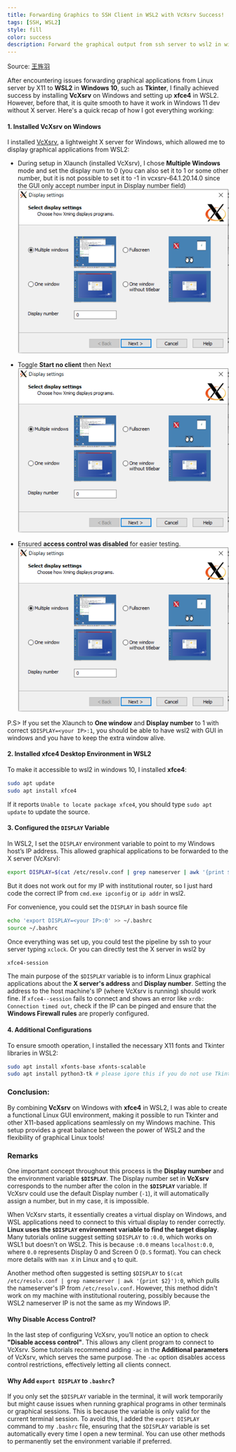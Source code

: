 ```yaml
---
title: Forwarding Graphics to SSH Client in WSL2 with VcXsrv Success!
tags: [SSH, WSL2]
style: fill
color: success
description: Forward the graphical output from ssh server to wsl2 in windows 10
---
```


Source: [王旌羽](https://www.cnblogs.com/KylinBlog/p/16588037.html)

After encountering issues forwarding graphical applications from Linux server by X11 to **WSL2** in **Windows 10**, such as **Tkinter**, I finally achieved success by installing **VcXsrv** on Windows and setting up **xfce4** in WSL2. However, before that, it is quite smooth to have it work in Windows 11 dev without X server. Here's a quick recap of how I got everything working:

#### 1. Installed VcXsrv on Windows
I installed [VcXsrv](https://sourceforge.net/projects/vcxsrv/), a lightweight X server for Windows, which allowed me to display graphical applications from WSL2:
- During setup in Xlaunch (installed VcXsrv), I chose **Multiple Windows** mode and set the display num to 0 (you can also set it to 1 or some other number, but it is not possible to set it to -1 in vcxsrv-64.1.20.14.0 since the GUI only accept number input in Display number field)
![image](https://github.com/n7729697/n7729697.github.io/blob/master/files/Xlaunch1.PNG)

- Toggle **Start no client** then Next
![image](https://github.com/n7729697/n7729697.github.io/blob/master/files/Xlaunch1.PNG)

- Ensured **access control was disabled** for easier testing.
![image](https://github.com/n7729697/n7729697.github.io/blob/master/files/Xlaunch1.PNG)

P.S> If you set the Xlaunch to **One window** and **Display number** to 1 with correct `$DISPLAY=<your IP>:1`, you should be able to have wsl2 with GUI in windows and you have to keep the extra window alive.

#### 2. Installed xfce4 Desktop Environment in WSL2
To make it accessible to wsl2 in windows 10, I installed **xfce4**:
```bash
sudo apt update
sudo apt install xfce4
```
If it reports `Unable to locate package xfce4`, you should type `sudo apt update` to update the source.

#### 3. Configured the `DISPLAY` Variable
In WSL2, I set the `DISPLAY` environment variable to point to my Windows host’s IP address. This allowed graphical applications to be forwarded to the X server (VcXsrv):
```bash
export DISPLAY=$(cat /etc/resolv.conf | grep nameserver | awk '{print $2}'):0
```
But it does not work out for my IP with institutional router, so I just hard code the correct IP from `cmd.exe ipconfig` or `ip addr` in wsl2.

For convenience, you could set the `DISPLAY` in bash source file
```bash
echo 'export DISPLAY=<your IP>:0' >> ~/.bashrc
source ~/.bashrc
```

Once everything was set up, you could test the pipeline by ssh to your server typing `xclock`. Or you can directly test the X server in wsl2 by
```bash
xfce4-session
```

The main purpose of the `$DISPLAY` variable is to inform Linux graphical applications about the **X server's address** and **Display number**. Setting the address to the host machine's IP (where VcXsrv is running) should work fine. If `xfce4--session` fails to connect and shows an error like `xrdb: Connection timed out`, check if the IP can be pinged and ensure that the **Windows Firewall rules** are properly configured.

#### 4. Additional Configurations
To ensure smooth operation, I installed the necessary X11 fonts and Tkinter libraries in WSL2:
```bash
sudo apt install xfonts-base xfonts-scalable
sudo apt install python3-tk # please igore this if you do not use Tkinter
```

### Conclusion:
By combining **VcXsrv** on Windows with **xfce4** in WSL2, I was able to create a functional Linux GUI environment, making it possible to run Tkinter and other X11-based applications seamlessly on my Windows machine. This setup provides a great balance between the power of WSL2 and the flexibility of graphical Linux tools!

### Remarks

One important concept throughout this process is the **Display number** and the environment variable **`$DISPLAY`**. The Display number set in **VcXsrv** corresponds to the number after the colon in the **`$DISPLAY`** variable. If VcXsrv could use the default Display number (`-1`), it will automatically assign a number, but in my case, it is impossible.

When VcXsrv starts, it essentially creates a virtual display on Windows, and WSL applications need to connect to this virtual display to render correctly. **Linux uses the `$DISPLAY` environment variable to find the target display**. Many tutorials online suggest setting `$DISPLAY` to `:0.0`, which works on WSL1 but doesn’t on WSL2. This is because `:0.0` means `localhost:0.0`, where `0.0` represents Display 0 and Screen 0 (`D.S` format). You can check more details with `man X` in Linux and `q` to quit.

Another method often suggested is setting `$DISPLAY` to `$(cat /etc/resolv.conf | grep nameserver | awk '{print $2}'):0`, which pulls the nameserver's IP from `/etc/resolv.conf`. However, this method didn't work on my machine with institutional routering, possibly because the WSL2 nameserver IP is not the same as my Windows IP.

#### Why Disable Access Control?

In the last step of configuring VcXsrv, you’ll notice an option to check **"Disable access control"**. This allows any client program to connect to VcXsrv. Some tutorials recommend adding `-ac` in the **Additional parameters** of VcXsrv, which serves the same purpose. The `-ac` option disables access control restrictions, effectively letting all clients connect.

#### Why Add `export DISPLAY` to `.bashrc`?

If you only set the `$DISPLAY` variable in the terminal, it will work temporarily but might cause issues when running graphical programs in other terminals or graphical sessions. This is because the variable is only valid for the current terminal session. To avoid this, I added the `export DISPLAY` command to my `.bashrc` file, ensuring that the `$DISPLAY` variable is set automatically every time I open a new terminal. You can use other methods to permanently set the environment variable if preferred.